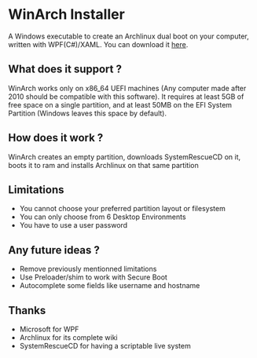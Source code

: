 # WinArch Installer
A Windows executable to create an Archlinux dual boot on your computer, written with WPF(C#)/XAML. You can download it [here](https://github.com/srgoti/winarch-installer/releases).

## What does it support ?
WinArch works only on x86_64 UEFI machines (Any computer made after 2010 should be compatible with this software).
It requires at least 5GB of free space on a single partition, and at least 50MB on the EFI System Partition (Windows leaves this space by default).

## How does it work ?
WinArch creates an empty partition, downloads SystemRescueCD on it, boots it to ram and installs Archlinux on that same partition

## Limitations
- You cannot choose your preferred partition layout or filesystem
- You can only choose from 6 Desktop Environments
- You have to use a user password

## Any future ideas ?
- Remove previously mentionned limitations
- Use Preloader/shim to work with Secure Boot
- Autocomplete some fields like username and hostname

## Thanks
- Microsoft for WPF
- Archlinux for its complete wiki
- SystemRescueCD for having a scriptable live system
